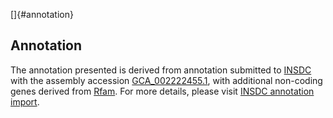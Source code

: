 []{#annotation}

Annotation
----------

The annotation presented is derived from annotation submitted to
[INSDC](http://www.insdc.org) with the assembly accession
[GCA\_002222455.1](http://www.ebi.ac.uk/ena/data/view/GCA_002222455.1),
with additional non-coding genes derived from
[Rfam](http://rfam.xfam.org/). For more details, please visit [INSDC
annotation
import](http://ensemblgenomes.org/info/data/insdc_annotation).
